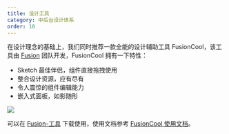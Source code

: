 ```yaml
---
title: 设计工具
category: 中后台设计体系
order: 10
---
```


在设计理念的基础上，我们同时推荐一款全能的设计辅助工具 FusionCool，该工具由 [Fusion](https://fusion.design/tool) 团队开发，FusionCool 拥有一下特性：

- Sketch 最佳伴侣，组件直接拖拽使用
- 整合设计资源，应有尽有
- 令人震惊的组件编辑能力
- 嵌入式面板，如影随形

![](https://img.alicdn.com/tfs/TB1UnVfrzTpK1RjSZKPXXa3UpXa-2468-1672.png)

可以在 [Fusion-工具](https://fusion.design/tool) 下载使用，使用文档参考 [FusionCool 使用文档](https://fusion.design/help.html#/design-use-cool)。